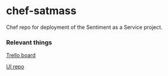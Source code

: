 # chef-satmass

Chef repo for deployment of the Sentiment as a Service project.

### Relevant things
[Trello board](https://trello.com/b/GETjlbvW/sentiment-analysis-topic-mapping-service)

[UI repo](https://github.com/elliothimmelfarb/SATMaaS)

